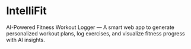 # **IntelliFit**

AI-Powered Fitness Workout Logger — A smart web app to generate personalized workout plans, log exercises, and visualize fitness progress with AI insights.